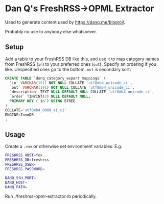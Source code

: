 # Dan Q's FreshRSS->OPML Extractor

Used to generate content used by https://danq.me/blogroll.

Probably no use to anybody else whatsoever.

## Setup

Add a table to your FreshRSS DB like this, and use it to map category names from FreshRSS (`in`) to your preferred ones (`out`). Specify an ordering if you like. Unspecified ones go to the bottom. `out` is secondary sort:

```sql
CREATE TABLE `danq_category_export_mappings` (
  `in` VARCHAR(191) NOT NULL COLLATE 'utf8mb4_unicode_ci',
  `out` VARCHAR(191) NOT NULL COLLATE 'utf8mb4_unicode_ci',
  `description` TEXT NULL DEFAULT NULL COLLATE 'utf8mb4_unicode_ci',
  `order` TINYINT(3) NULL DEFAULT NULL,
  PRIMARY KEY (`in`) USING BTREE
)
COLLATE='utf8mb4_0900_ai_ci'
ENGINE=InnoDB
;
```

## Usage

Create a `.env` or otherwise set environment variables. E.g.

```bash
FRESHRSS_HOST=fox
FRESHRSS_DB=freshrss
FRESHRSS_USER=
FRESHRSS_PASSWORD=

DANQ_SSH_PORT=
DANQ_HOST=
DANQ_PATH=
```

Run ./freshrss-opml-extractor.rb periodically.